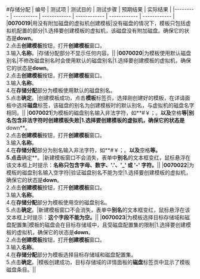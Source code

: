 #存储分配
| 编号 | 测试项 | 测试目的 | 测试步骤 | 预期结果 | 实际结果 |
|--------- | ---------- | ------------ | ------------ | ------------ | ------------ |
|**0070019**|用没有附加磁盘的虚拟机创建模板|没有磁盘的情况下，模板只包括虚拟机配置的部分|1.选择要创建模板的虚拟机，该磁盘没有附加磁盘。确保它的状态是**down**。<br/>2.点击**创建模板**按钮，打开**创建模板**窗口。<br/>3.输入**名称**。|存储分配部分不显示任何内容。||
|**0070020**|为模板使用默认磁盘别名|不修改磁盘别名时会使用默认的磁盘别名|1.选择要创建模板的虚拟机，确保它的状态是**down**。<br/>2.点击**创建模板**按钮，打开**创建模板**窗口。<br/>3.输入**名称**。<br/>4.在**存储分配**部分为模板使用默认的磁盘别名。<br/>5.点击**确定**。|创建模板成功，点击**模板**标签页，选择刚创建好的模板，在详请面板中选择**磁盘**标签，该磁盘的别名为创建模板时的默认别名，与虚拟机的磁盘名字相同。||
|**0070021**|为模板的磁盘别名输入非法字符，如**#￥；。**以及**空格**等|别名包含非法字符时创建模板失败|1.选择要创建模板的虚拟机，确保它的状态是**down**。<br/>2.点击**创建模板**按钮，打开**创建模板**窗口。<br/>3.输入**名称**。<br/>4.在**存储分配**部分为别名输入非法字符，如**#￥；。**以及**空格**等。<br/>5.点击**确定**。|新建模板窗口不会消失，表单中**别名**的文本框变红，鼠标悬浮在该文本框上时提示：**名称只包含字母、数字、'.'、'_' 或 '-'  字符。**||
|**0070022**|为模板的磁盘别名输入空字符|验证磁盘别名不能为空|1.选择要创建模板的虚拟机，确保它的状态是**down**。<br/>2.点击**创建模板**按钮，打开**创建模板**窗口。<br/>3.输入**名称**。<br/>4.在**存储分配**部分为模板使用空的磁盘别名。<br/>5.点击**确定**。|新建模板窗口不会消失，表单中**别名**的文本框变红，鼠标悬浮在该文本框上时提示：**这个字段不能为空。**||
|**0070023**|为模板选择目标存储域和磁盘配置集|模板的磁盘会在目标存储域中，且受磁盘配置集的限制|1.选择要创建模板的虚拟机，确保它的状态是**down**。<br/>2.点击**创建模板**按钮，打开**创建模板**窗口。<br/>3.输入**名称**。<br/>4.在**存储分配**部分为模板选择目标存储域和磁盘配置集。<br/>5.点击**确定**。|模板创建成功，目标存储域的详情面板的**磁盘**标签页中显示了模板磁盘条目。||

